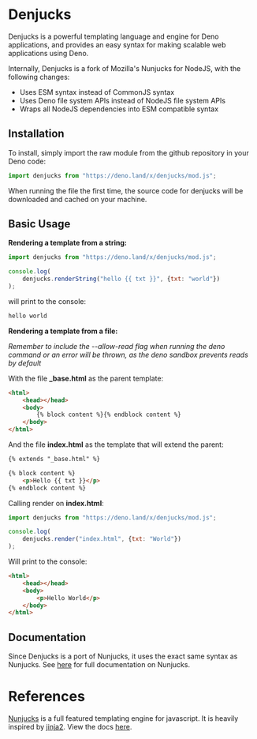 # Denjucks

Denjucks is a powerful templating language and engine for Deno applications, and provides an easy syntax for making scalable web applications using Deno.

Internally, Denjucks is a fork of Mozilla's Nunjucks for NodeJS, with the following changes:

 * Uses ESM syntax instead of CommonJS syntax
 * Uses Deno file system APIs instead of NodeJS file system APIs
 * Wraps all NodeJS dependencies into ESM compatible syntax


## Installation

To install, simply import the raw module from the github repository in your Deno code:

```javascript
import denjucks from "https://deno.land/x/denjucks/mod.js";
```

When running the file the first time, the source code for denjucks will be downloaded and cached on your machine.


## Basic Usage

**Rendering a template from a string:**

```javascript
import denjucks from "https://deno.land/x/denjucks/mod.js";

console.log(
	denjucks.renderString("hello {{ txt }}", {txt: "world"})
);
```

will print to the console:

```javascript
hello world
```


**Rendering a template from a file:**

_Remember to include the --allow-read flag when running the deno command or an error will be thrown, as the deno sandbox prevents reads by default_

With the file **_base.html** as the parent template:

```html
<html>
	<head></head>
	<body>
		{% block content %}{% endblock content %}
	</body>
</html>
```

And the file **index.html** as the template that will extend the parent:

```html
{% extends "_base.html" %}

{% block content %}
	<p>Hello {{ txt }}</p>
{% endblock content %}
```

Calling render on **index.html**:

```javascript
import denjucks from "https://deno.land/x/denjucks/mod.js";

console.log(
	denjucks.render("index.html", {txt: "World"})
);
```

Will print to the console:

```html
<html>
	<head></head>
	<body>
		<p>Hello World</p>
	</body>
</html>
```


## Documentation

Since Denjucks is a port of Nunjucks, it uses the exact same syntax as Nunjucks. See [here](https://mozilla.github.io/nunjucks/) for full documentation on Nunjucks.


# References

[Nunjucks](https://mozilla.github.io/nunjucks/) is a full featured
templating engine for javascript. It is heavily inspired by
[jinja2](http://jinja.pocoo.org/). View the docs
[here](https://mozilla.github.io/nunjucks/).
